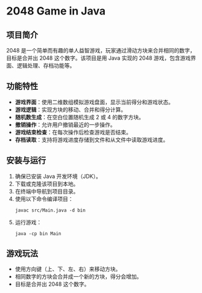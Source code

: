 # 2048 Game in Java

## 项目简介
2048 是一个简单而有趣的单人益智游戏，玩家通过滑动方块来合并相同的数字，目标是合并出 2048 这个数字。该项目是用 Java 实现的 2048 游戏，包含游戏界面、逻辑处理、存档功能等。

## 功能特性
- **游戏界面**：使用二维数组模拟游戏盘面，显示当前得分和游戏状态。
- **游戏逻辑**：实现方块的移动、合并和得分计算。
- **随机数生成**：在空白位置随机生成 2 或 4 的数字方块。
- **撤销操作**：允许用户撤销最近的一步操作。
- **游戏结束检查**：在每次操作后检查游戏是否结束。
- **存档读取**：支持将游戏进度存储到文件和从文件中读取游戏进度。

## 安装与运行
1. 确保已安装 Java 开发环境（JDK）。
2. 下载或克隆该项目到本地。
3. 在终端中导航到项目目录。
4. 使用以下命令编译项目：
   ```
   javac src/Main.java -d bin
   ```
5. 运行游戏：
   ```
   java -cp bin Main
   ```

## 游戏玩法
- 使用方向键（上、下、左、右）来移动方块。
- 相同数字的方块会合并成一个新的方块，得分会增加。
- 目标是合并出 2048 这个数字。

